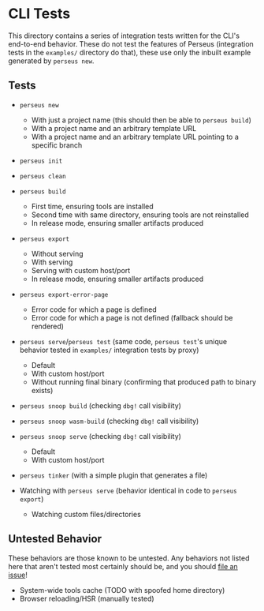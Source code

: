# CLI Tests

This directory contains a series of integration tests written for the CLI's end-to-end behavior. These do not test the features of Perseus (integration tests in the `examples/` directory do that), these use only the inbuilt example generated by `perseus new`.

## Tests

- `perseus new`
  - With just a project name (this should then be able to `perseus build`)
  - With a project name and an arbitrary template URL
  - With a project name and an arbitrary template URL pointing to a specific branch
- `perseus init`
- `perseus clean`
- `perseus build`
  - First time, ensuring tools are installed
  - Second time with same directory, ensuring tools are not reinstalled
  - In release mode, ensuring smaller artifacts produced
- `perseus export`
  - Without serving
  - With serving
  - Serving with custom host/port
  - In release mode, ensuring smaller artifacts produced
- `perseus export-error-page`
  - Error code for which a page is defined
  - Error code for which a page is not defined (fallback should be rendered)
- `perseus serve`/`perseus test` (same code, `perseus test`'s unique behavior tested in `examples/` integration tests by proxy)
  - Default
  - With custom host/port
  - Without running final binary (confirming that produced path to binary exists)
- `perseus snoop build` (checking `dbg!` call visibility)
- `perseus snoop wasm-build` (checking `dbg!` call visibility)
- `perseus snoop serve` (checking `dbg!` call visibility)
  - Default
  - With custom host/port
- `perseus tinker` (with a simple plugin that generates a file)

- Watching with `perseus serve` (behavior identical in code to `perseus export`)
  - Watching custom files/directories

## Untested Behavior

These behaviors are those known to be untested. Any behaviors not listed here that aren't tested most certainly should be, and you should [file an issue](https://github.com/artic-hen7/perseus/issues/new/choose)!

- System-wide tools cache (TODO with spoofed home directory)
- Browser reloading/HSR (manually tested)

